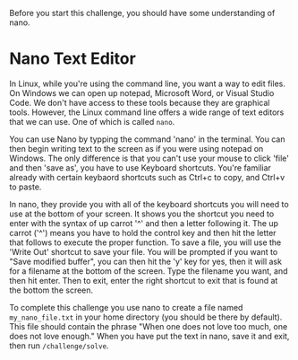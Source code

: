 Before you start this challenge, you should have some understanding of nano.

# Nano Text Editor

In Linux, while you're using the command line, you want a way to edit files. On Windows we can open up notepad, Microsoft Word, or Visual Studio Code. We don't have access to these tools because they are graphical tools. However, the Linux command line offers a wide range of text editors that we can use. One of which is called `nano`.

You can use Nano by typping the command 'nano' in the terminal. You can then begin writing text to the screen as if you were using notepad on Windows. The only difference is that you can't use your mouse to click 'file' and then 'save as', you have to use Keyboard shortcuts. You're familiar already with certain keybaord shortcuts such as Ctrl+c to copy, and Ctrl+v to paste.

In nano, they provide you with all of the keyboard shortcuts you will need to use at the bottom of your screen. It shows you the shortcut you need to enter with the syntax of up carrot '^' and then a letter following it. The up carrot ('^') means you have to hold the control key and then hit the letter that follows to execute the proper function. To save a file, you will use the 'Write Out' shortcut to save your file. You will be prompted if you want to "Save modified buffer", you can then hit the 'y' key for yes, then it will ask for a filename at the bottom of the screen. Type the filename you want, and then hit enter. Then to exit, enter the right shortcut to exit that is found at the bottom the screen.

To complete this challenge you use nano to create a file named `my_nano_file.txt` in your home directory (you should be there by default). This file should contain the phrase "When one does not love too much, one does not love enough." When you have put the text in nano, save it and exit, then run `/challenge/solve`.
